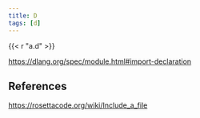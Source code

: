 ```yaml
---
title: D
tags: [d]
---
```


{{< r "a.d" >}}

<https://dlang.org/spec/module.html#import-declaration>

## References

<https://rosettacode.org/wiki/Include_a_file>
